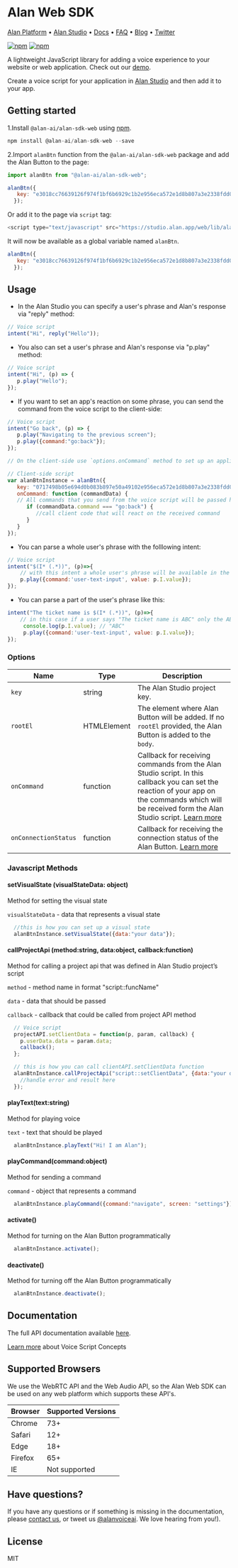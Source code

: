 
# Alan Web SDK

[Alan Platform](https://alan.app/) • [Alan Studio](https://studio.alan.app/register) • [Docs](https://alan.app/docs/intro.html) • [FAQ](https://alan.app/docs/additional/faq.html) •
[Blog](https://alan.app/blog/) • [Twitter](https://twitter.com/alanvoiceai)

[![npm](https://img.shields.io/npm/v/@alan-ai/alan-sdk-web.svg)](https://www.npmjs.com/package/@alan-ai/alan-sdk-web)
[![npm](https://img.shields.io/npm/l/@alan-ai/alan-sdk-web.svg)]()

A lightweight JavaScript library for adding a voice experience to your website or web application. Check out our [demo](https://alan-ai.github.io/alan-sdk-web/).

Create a voice script for your application in [Alan Studio](https://studio.alan.app/register) and then add it to your app.

## Getting started

1.Install `@alan-ai/alan-sdk-web` using [npm](https://www.npmjs.com/package/@alan-ai/alan-sdk-web).

```js
npm install @alan-ai/alan-sdk-web --save
```

2.Import `alanBtn` function from the `@alan-ai/alan-sdk-web` package and add the Alan Button to the page:

```js
import alanBtn from "@alan-ai/alan-sdk-web";

alanBtn({
   key: "e3018cc76639126f974f1bf6b6929c1b2e956eca572e1d8b807a3e2338fdd0dc/stage"
  });
```

Or add it to the page via `script` tag:

 ```js
<script type="text/javascript" src="https://studio.alan.app/web/lib/alan_lib.min.js"></script>
 ```

It will now be available as a global variable named `alanBtn`.

```js
alanBtn({
   key: "e3018cc76639126f974f1bf6b6929c1b2e956eca572e1d8b807a3e2338fdd0dc/stage"
  });
```

## Usage

- In the Alan Studio you can specify a user's phrase and Alan's response via "reply" method:

```js
// Voice script
intent("Hi", reply("Hello"));
```

- You also can set a user's phrase and Alan's response via "p.play" method:

```js
// Voice script
intent("Hi", (p) => {
   p.play("Hello");
});
```

- If you want to set an app's reaction on some phrase, you can send the command from the voice script to the client-side:

```js
// Voice script
intent("Go back", (p) => {
   p.play("Navigating to the previous screen");
   p.play({command:"go:back"});
});

// On the client-side use `options.onCommand` method to set up an application reaction on the received command

// Client-side script
var alanBtnInstance = alanBtn({
   key: "0717498b05e694d0b083b897e50a49102e956eca572e1d8b807a3e2338fdd0dc/stage",
   onCommand: function (commandData) {
   // All commands that you send from the voice script will be passed here
      if (commandData.command === "go:back") {
         //call client code that will react on the received command
      }
   }
});
```

- You can parse a whole user's phrase with the folllowing intent:

```js
// Voice script
intent("$(I* (.*))", (p)=>{
    // with this intent a whole user's phrase will be available in the p.I.value variable
    p.play({command:'user-text-input', value: p.I.value});
});
```

- You can parse a part of the user's phrase like this:

```js
intent("The ticket name is $(I* (.*))", (p)=>{
    // in this case if a user says "The ticket name is ABC" only the ABC part will be stored  in the "p.I.value" variable
     console.log(p.I.value); // "ABC"
     p.play({command:'user-text-input', value: p.I.value});
});
```

### Options

|**Name**  | **Type** | **Description** |
|--|--|--|
|`key` | string | The Alan Studio project key. |
|`rootEl`  |HTMLElement  | The element where Alan Button will be added. If no `rootEl` provided, the Alan Button is added to the `body`. |
|`onCommand`  | function | Callback for receiving commands from the Alan Studio script. In this callback you can set the reaction of your app on the commands which will be received form the Alan Studio script. [Learn more](https://alan.app/docs/integrations/web.html#example-of-using-the-oncommandcb-callback) |
|`onConnectionStatus` | function  | Callback for receiving the connection status of the Alan Button. [Learn more](https://alan.app/docs/integrations/web.html#example-of-using-the-onconnectionstatus-callback) |

### Javascript Methods

#### setVisualState (visualStateData: object)

Method for setting the visual state

`visualStateData` - data that represents a visual state

```js
  //this is how you can set up a visual state
  alanBtnInstance.setVisualState({data:"your data"});
```

#### callProjectApi (method:string, data:object, callback:function)

Method for calling a project api that was defined in Alan Studio project’s script

`method` - method name in format "script::funcName"

`data` - data that should be passed

`callback` - callback that could be called from project API method

``` js
  // Voice script
  projectAPI.setClientData = function(p, param, callback) {
    p.userData.data = param.data;
    callback();
  };

  // this is how you can call clientAPI.setClientData function
  alanBtnInstance.callProjectApi("script::setClientData", {data:"your data"}, function (error, result){
    //handle error and result here
  });
```

#### playText(text:string)

Method for playing voice

`text` - text that should be played

```js
  alanBtnInstance.playText("Hi! I am Alan");
```

#### playCommand(command:object)

Method for sending a command

`command` - object that represents a command

``` js
  alanBtnInstance.playCommand({command:"navigate", screen: "settings"});
```

#### activate()

Method for turning on the Alan Button programmatically

``` js
  alanBtnInstance.activate();
```

#### deactivate()

Method for turning off the Alan Button programmatically

``` js
  alanBtnInstance.deactivate();
```

## Documentation
  
The full API documentation available [here](https://alan.app/docs/integrations/web.html).

[Learn more](https://alan.app/docs/build-test/script-concepts.html) about Voice Script Concepts

## Supported Browsers

We use the WebRTC API and the Web Audio API, so the Alan Web SDK can be used on any web platform which supports these API's.

|Browser|Supported Versions|
|--|--|
|Chrome|73+|
|Safari|12+|
|Edge|18+|
|Firefox |65+|
|IE |Not supported|

## Have questions?

If you have any questions or if something is missing in the documentation, please [contact us](mailto:support@alan.app), or tweet us [@alanvoiceai](https://twitter.com/alanvoiceai). We love hearing from you!).

## License

MIT
